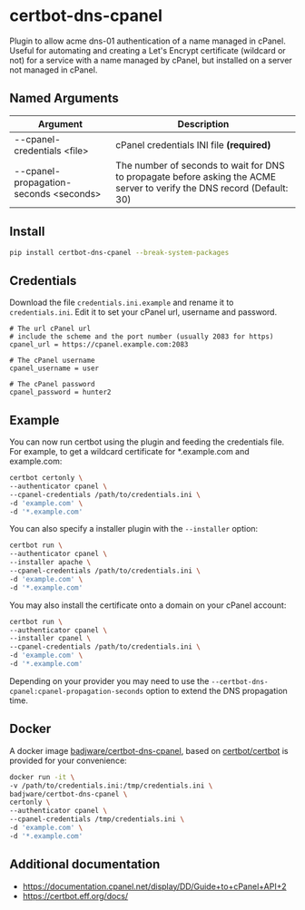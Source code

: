 # certbot-dns-cpanel

Plugin to allow acme dns-01 authentication of a name managed in cPanel. Useful for automating and creating a Let's Encrypt certificate (wildcard or not) for a service with a name managed by cPanel, but installed on a server not managed in cPanel.

## Named Arguments
| Argument | Description |
| --- | --- |
| --cpanel-credentials &lt;file&gt; | cPanel credentials INI file **(required)** |
| --cpanel-propagation-seconds &lt;seconds&gt; | The number of seconds to wait for DNS to propagate before asking the ACME server to verify the DNS record (Default: 30) |

## Install
``` bash
pip install certbot-dns-cpanel --break-system-packages
```

## Credentials
Download the file `credentials.ini.example` and rename it to `credentials.ini`. Edit it to set your cPanel url, username and password.
```
# The url cPanel url
# include the scheme and the port number (usually 2083 for https)
cpanel_url = https://cpanel.example.com:2083

# The cPanel username
cpanel_username = user

# The cPanel password
cpanel_password = hunter2
```

## Example
You can now run certbot using the plugin and feeding the credentials file.
For example, to get a wildcard certificate for *.example.com and example.com:
``` bash
certbot certonly \
--authenticator cpanel \
--cpanel-credentials /path/to/credentials.ini \
-d 'example.com' \
-d '*.example.com'
```

You can also specify a installer plugin with the `--installer` option:

``` bash
certbot run \
--authenticator cpanel \
--installer apache \
--cpanel-credentials /path/to/credentials.ini \
-d 'example.com' \
-d '*.example.com'
```

You may also install the certificate onto a domain on your cPanel account:

```bash
certbot run \
--authenticator cpanel \
--installer cpanel \
--cpanel-credentials /path/to/credentials.ini \
-d 'example.com' \
-d '*.example.com'
```

Depending on your provider you may need to use the `--certbot-dns-cpanel:cpanel-propagation-seconds` option to extend
the DNS propagation time.

## Docker
A docker image [badjware/certbot-dns-cpanel](https://hub.docker.com/r/badjware/certbot-dns-cpanel), based on [certbot/certbot](https://hub.docker.com/r/certbot/certbot) is provided for your convenience:
``` bash
docker run -it \
-v /path/to/credentials.ini:/tmp/credentials.ini \
badjware/certbot-dns-cpanel \
certonly \
--authenticator cpanel \
--cpanel-credentials /tmp/credentials.ini \
-d 'example.com' \
-d '*.example.com'
```

## Additional documentation
* https://documentation.cpanel.net/display/DD/Guide+to+cPanel+API+2
* https://certbot.eff.org/docs/
